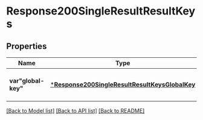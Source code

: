 # Response200SingleResultResultKeys


## Properties
Name | Type | Description | Notes
------------ | ------------- | ------------- | -------------
**var&quot;global-key&quot;** | [***Response200SingleResultResultKeysGlobalKey**](Response200SingleResultResultKeysGlobalKey.md) |  | [optional] [default to nothing]


[[Back to Model list]](../README.md#models) [[Back to API list]](../README.md#api-endpoints) [[Back to README]](../README.md)


